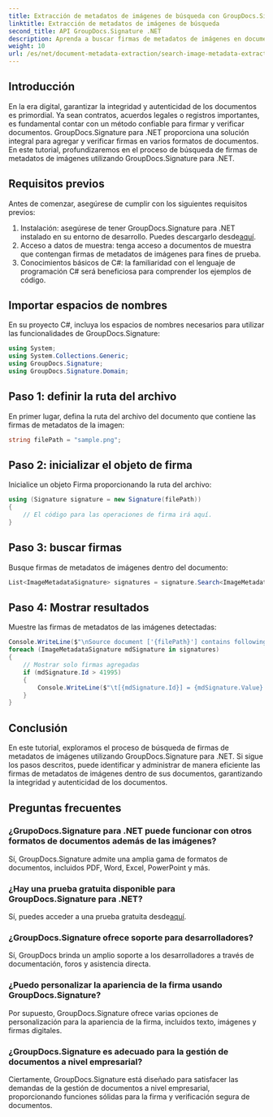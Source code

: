 ```yaml
---
title: Extracción de metadatos de imágenes de búsqueda con GroupDocs.Signature
linktitle: Extracción de metadatos de imágenes de búsqueda
second_title: API GroupDocs.Signature .NET
description: Aprenda a buscar firmas de metadatos de imágenes en documentos utilizando GroupDocs.Signature para .NET. Mejore la integridad y autenticidad de los documentos sin esfuerzo.
weight: 10
url: /es/net/document-metadata-extraction/search-image-metadata-extraction/
---
```

## Introducción
En la era digital, garantizar la integridad y autenticidad de los documentos es primordial. Ya sean contratos, acuerdos legales o registros importantes, es fundamental contar con un método confiable para firmar y verificar documentos. GroupDocs.Signature para .NET proporciona una solución integral para agregar y verificar firmas en varios formatos de documentos. En este tutorial, profundizaremos en el proceso de búsqueda de firmas de metadatos de imágenes utilizando GroupDocs.Signature para .NET. 
## Requisitos previos
Antes de comenzar, asegúrese de cumplir con los siguientes requisitos previos:
1.  Instalación: asegúrese de tener GroupDocs.Signature para .NET instalado en su entorno de desarrollo. Puedes descargarlo desde[aquí](https://releases.groupdocs.com/signature/net/).
2. Acceso a datos de muestra: tenga acceso a documentos de muestra que contengan firmas de metadatos de imágenes para fines de prueba.
3. Conocimientos básicos de C#: la familiaridad con el lenguaje de programación C# será beneficiosa para comprender los ejemplos de código.

## Importar espacios de nombres
En su proyecto C#, incluya los espacios de nombres necesarios para utilizar las funcionalidades de GroupDocs.Signature:
```csharp
using System;
using System.Collections.Generic;
using GroupDocs.Signature;
using GroupDocs.Signature.Domain;
```
## Paso 1: definir la ruta del archivo
En primer lugar, defina la ruta del archivo del documento que contiene las firmas de metadatos de la imagen:
```csharp
string filePath = "sample.png";
```
## Paso 2: inicializar el objeto de firma
Inicialice un objeto Firma proporcionando la ruta del archivo:
```csharp
using (Signature signature = new Signature(filePath))
{
    // El código para las operaciones de firma irá aquí.
}
```
## Paso 3: buscar firmas
Busque firmas de metadatos de imágenes dentro del documento:
```csharp
List<ImageMetadataSignature> signatures = signature.Search<ImageMetadataSignature>(SignatureType.Metadata);
```
## Paso 4: Mostrar resultados
Muestre las firmas de metadatos de las imágenes detectadas:
```csharp
Console.WriteLine($"\nSource document ['{filePath}'] contains following signatures.");
foreach (ImageMetadataSignature mdSignature in signatures)
{
    // Mostrar solo firmas agregadas
    if (mdSignature.Id > 41995)
    {
        Console.WriteLine($"\t[{mdSignature.Id}] = {mdSignature.Value} ({mdSignature.Type})");
    }
}
```

## Conclusión
En este tutorial, exploramos el proceso de búsqueda de firmas de metadatos de imágenes utilizando GroupDocs.Signature para .NET. Si sigue los pasos descritos, puede identificar y administrar de manera eficiente las firmas de metadatos de imágenes dentro de sus documentos, garantizando la integridad y autenticidad de los documentos.
## Preguntas frecuentes
### ¿GrupoDocs.Signature para .NET puede funcionar con otros formatos de documentos además de las imágenes?
Sí, GroupDocs.Signature admite una amplia gama de formatos de documentos, incluidos PDF, Word, Excel, PowerPoint y más.
### ¿Hay una prueba gratuita disponible para GroupDocs.Signature para .NET?
Sí, puedes acceder a una prueba gratuita desde[aquí](https://releases.groupdocs.com/).
### ¿GroupDocs.Signature ofrece soporte para desarrolladores?
Sí, GroupDocs brinda un amplio soporte a los desarrolladores a través de documentación, foros y asistencia directa.
### ¿Puedo personalizar la apariencia de la firma usando GroupDocs.Signature?
Por supuesto, GroupDocs.Signature ofrece varias opciones de personalización para la apariencia de la firma, incluidos texto, imágenes y firmas digitales.
### ¿GroupDocs.Signature es adecuado para la gestión de documentos a nivel empresarial?
Ciertamente, GroupDocs.Signature está diseñado para satisfacer las demandas de la gestión de documentos a nivel empresarial, proporcionando funciones sólidas para la firma y verificación segura de documentos.